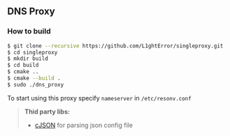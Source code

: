 ## DNS Proxy
### How to build
```bash
$ git clone --recursive https://github.com/L1ghtError/singleproxy.git
$ cd singleproxy
$ mkdir build
$ cd build
$ cmake ..
$ cmake --build .
$ sudo ./dns_proxy
```
To start using this proxy specify `nameserver` in `/etc/resonv.conf`
> **Thid party libs:**
> - [cJSON](https://github.com/DaveGamble/cJSON) for parsing json config file
